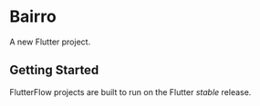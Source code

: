 # Bairro

A new Flutter project.

## Getting Started

FlutterFlow projects are built to run on the Flutter _stable_ release.
